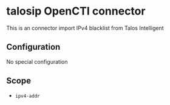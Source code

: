 # talosip OpenCTI connector
This is an connector import IPv4 blacklist from Talos Intelligent

## Configuration 
No special configuration

## Scope
- `ipv4-addr`